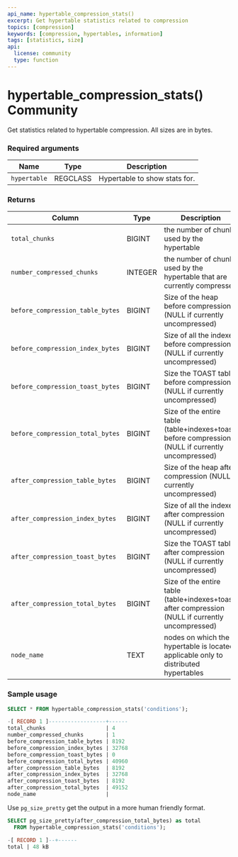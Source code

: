 ```yaml
---
api_name: hypertable_compression_stats()
excerpt: Get hypertable statistics related to compression
topics: [compression]
keywords: [compression, hypertables, information]
tags: [statistics, size]
api:
  license: community
  type: function
---
```


# hypertable_compression_stats() <Tag type="community">Community</Tag>

Get statistics related to hypertable compression.
All sizes are in bytes.

### Required arguments

|Name|Type|Description|
|---|---|---|
| `hypertable` | REGCLASS | Hypertable to show stats for. |

### Returns

|Column|Type|Description|
|---|---|---|
|`total_chunks` | BIGINT | the number of chunks used by the hypertable |
|`number_compressed_chunks` | INTEGER | the number of chunks used by the hypertable that are currently compressed |
|`before_compression_table_bytes` | BIGINT | Size of the heap before compression (NULL if currently uncompressed) |
|`before_compression_index_bytes` | BIGINT | Size of all the indexes before compression (NULL if currently uncompressed) |
|`before_compression_toast_bytes` | BIGINT | Size the TOAST table before compression (NULL if currently uncompressed) |
|`before_compression_total_bytes` | BIGINT | Size of the entire table (table+indexes+toast) before compression (NULL if currently uncompressed) |
|`after_compression_table_bytes` | BIGINT | Size of the heap after compression (NULL if currently uncompressed) |
|`after_compression_index_bytes` | BIGINT | Size of all the indexes after compression (NULL if currently uncompressed) |
|`after_compression_toast_bytes` | BIGINT | Size the TOAST table after compression (NULL if currently uncompressed) |
|`after_compression_total_bytes` | BIGINT | Size of the entire table (table+indexes+toast) after compression (NULL if currently uncompressed) |
|`node_name` | TEXT | nodes on which the hypertable is located, applicable only to distributed hypertables |

### Sample usage

```sql
SELECT * FROM hypertable_compression_stats('conditions');

-[ RECORD 1 ]------------------+------
total_chunks                   | 4
number_compressed_chunks       | 1
before_compression_table_bytes | 8192
before_compression_index_bytes | 32768
before_compression_toast_bytes | 0
before_compression_total_bytes | 40960
after_compression_table_bytes  | 8192
after_compression_index_bytes  | 32768
after_compression_toast_bytes  | 8192
after_compression_total_bytes  | 49152
node_name                      |
```

Use `pg_size_pretty` get the output in a more human friendly format.

```sql
SELECT pg_size_pretty(after_compression_total_bytes) as total
  FROM hypertable_compression_stats('conditions');

-[ RECORD 1 ]--+------
total | 48 kB

```
